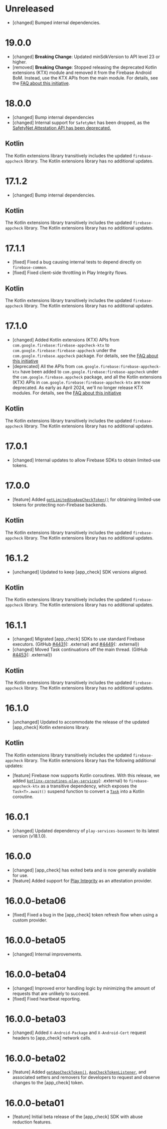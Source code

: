 # Unreleased

- [changed] Bumped internal dependencies.

# 19.0.0

- [changed] **Breaking Change**: Updated minSdkVersion to API level 23 or higher.
- [removed] **Breaking Change**: Stopped releasing the deprecated Kotlin extensions (KTX) module and
  removed it from the Firebase Android BoM. Instead, use the KTX APIs from the main module. For
  details, see the
  [FAQ about this initiative](https://firebase.google.com/docs/android/kotlin-migration).

# 18.0.0

- [changed] Bump internal dependencies
- [changed] Internal support for `SafetyNet` has been dropped, as the
  [SafetyNet Attestation API has been deprecated.](https://developer.android.com/privacy-and-security/safetynet/deprecation-timeline#safetynet_attestation_deprecation_timeline)

## Kotlin

The Kotlin extensions library transitively includes the updated `firebase-appcheck` library. The
Kotlin extensions library has no additional updates.

# 17.1.2

- [changed] Bump internal dependencies.

## Kotlin

The Kotlin extensions library transitively includes the updated `firebase-appcheck` library. The
Kotlin extensions library has no additional updates.

# 17.1.1

- [fixed] Fixed a bug causing internal tests to depend directly on `firebase-common`.
- [fixed] Fixed client-side throttling in Play Integrity flows.

## Kotlin

The Kotlin extensions library transitively includes the updated `firebase-appcheck` library. The
Kotlin extensions library has no additional updates.

# 17.1.0

- [changed] Added Kotlin extensions (KTX) APIs from `com.google.firebase:firebase-appcheck-ktx` to
  `com.google.firebase:firebase-appcheck` under the `com.google.firebase.appcheck` package. For
  details, see the
  [FAQ about this initiative](https://firebase.google.com/docs/android/kotlin-migration)
- [deprecated] All the APIs from `com.google.firebase:firebase-appcheck-ktx` have been added to
  `com.google.firebase:firebase-appcheck` under the `com.google.firebase.appcheck` package, and all
  the Kotlin extensions (KTX) APIs in `com.google.firebase:firebase-appcheck-ktx` are now
  deprecated. As early as April 2024, we'll no longer release KTX modules. For details, see the
  [FAQ about this initiative](https://firebase.google.com/docs/android/kotlin-migration)

## Kotlin

The Kotlin extensions library transitively includes the updated `firebase-appcheck` library. The
Kotlin extensions library has no additional updates.

# 17.0.1

- [changed] Internal updates to allow Firebase SDKs to obtain limited-use tokens.

# 17.0.0

- [feature] Added
  [`getLimitedUseAppCheckToken()`](</docs/reference/android/com/google/firebase/appcheck/FirebaseAppCheck#getLimitedUseAppCheckToken()>)
  for obtaining limited-use tokens for protecting non-Firebase backends.

## Kotlin

The Kotlin extensions library transitively includes the updated `firebase-appcheck` library. The
Kotlin extensions library has no additional updates.

# 16.1.2

- [unchanged] Updated to keep [app_check] SDK versions aligned.

## Kotlin

The Kotlin extensions library transitively includes the updated `firebase-appcheck` library. The
Kotlin extensions library has no additional updates.

# 16.1.1

- [changed] Migrated [app_check] SDKs to use standard Firebase executors. (GitHub
  [#4431](//github.com/firebase/firebase-android-sdk/issues/4431){: .external} and
  [#4449](//github.com/firebase/firebase-android-sdk/issues/4449){: .external})
- [changed] Moved Task continuations off the main thread. (GitHub
  [#4453](//github.com/firebase/firebase-android-sdk/issues/4453){: .external})

## Kotlin

The Kotlin extensions library transitively includes the updated `firebase-appcheck` library. The
Kotlin extensions library has no additional updates.

# 16.1.0

- [unchanged] Updated to accommodate the release of the updated [app_check] Kotlin extensions
  library.

## Kotlin

The Kotlin extensions library transitively includes the updated `firebase-appcheck` library. The
Kotlin extensions library has the following additional updates:

- [feature] Firebase now supports Kotlin coroutines. With this release, we added
  [`kotlinx-coroutines-play-services`](https://kotlinlang.org/api/kotlinx.coroutines/kotlinx-coroutines-play-services/){:
  .external} to `firebase-appcheck-ktx` as a transitive dependency, which exposes the
  `Task<T>.await()` suspend function to convert a
  [`Task`](https://developers.google.com/android/guides/tasks) into a Kotlin coroutine.

# 16.0.1

- [changed] Updated dependency of `play-services-basement` to its latest version (v18.1.0).

# 16.0.0

- [changed] [app_check] has exited beta and is now generally available for use.
- [feature] Added support for [Play Integrity](https://developer.android.com/google/play/integrity)
  as an attestation provider.

# 16.0.0-beta06

- [fixed] Fixed a bug in the [app_check] token refresh flow when using a custom provider.

# 16.0.0-beta05

- [changed] Internal improvements.

# 16.0.0-beta04

- [changed] Improved error handling logic by minimizing the amount of requests that are unlikely to
  succeed.
- [fixed] Fixed heartbeat reporting.

# 16.0.0-beta03

- [changed] Added `X-Android-Package` and `X-Android-Cert` request headers to [app_check] network
  calls.

# 16.0.0-beta02

- [feature] Added
  [`getAppCheckToken()`](</docs/reference/android/com/google/firebase/appcheck/FirebaseAppCheck#getAppCheckToken(boolean)>),
  [`AppCheckTokenListener`](/docs/reference/android/com/google/firebase/appcheck/FirebaseAppCheck.AppCheckListener),
  and associated setters and removers for developers to request and observe changes to the
  [app_check] token.

# 16.0.0-beta01

- [feature] Initial beta release of the [app_check] SDK with abuse reduction features.

